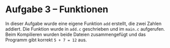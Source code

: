 # Aufgabe 3 – Funktionen

In dieser Aufgabe wurde eine eigene Funktion `add` erstellt, die zwei Zahlen addiert. Die Funktion wurde in `add.c` geschrieben und im `main.c` aufgerufen. Beim Kompilieren wurden beide Dateien zusammengefügt und das Programm gibt korrekt `5 + 7 = 12` aus.


